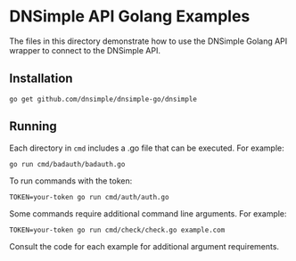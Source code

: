 # DNSimple API Golang Examples

The files in this directory demonstrate how to use the DNSimple Golang API wrapper to connect to the DNSimple API.

## Installation

```shell
go get github.com/dnsimple/dnsimple-go/dnsimple
```

## Running

Each directory in `cmd` includes a .go file that can be executed. For example:

```shell
go run cmd/badauth/badauth.go
```

To run commands with the token:

```shell
TOKEN=your-token go run cmd/auth/auth.go
```

Some commands require additional command line arguments. For example:

```shell
TOKEN=your-token go run cmd/check/check.go example.com
```

Consult the code for each example for additional argument requirements.
